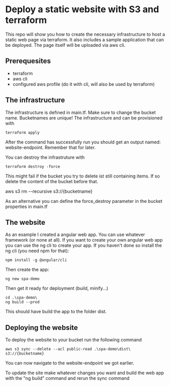 # Deploy a static website with S3 and terraform

This repo will show you how to create the necessary infrastructure to host a static web page via terraform.
It also includes a sample application that can be deployed.
The page itself will be uploaded via aws cli.

## Prerequesites

* terraform
* aws cli
* configured aws profile (do it with cli, will also be used by terraform)

## The infrastructure

The infrastructure is defined in main.tf. Make sure to change the bucket name. Bucketnames are unique! The infrastructure and can be provisioned with 

    terraform apply

After the command has successfully run you should get an output named: website-endpoint. Remember that for later.

You can destroy the infrastruture with

    terraform destroy -force

This might fail if the bucket you try to delete ist still containing items. If so delete the content of the bucket before that.

aws s3 rm --recursive s3://{bucketname}

As an alternative you can define the force_destroy parameter in the bucket properties in main.tf

## The website

As an example I created a angular web app. You can use whatever framework (or none at all). If you want to create your own angular web app you can use the ng cli to create your app.
If you haven't done so install the ng cli (you need npm for that):

    npm install -g @angular/cli

Then create the app:

    ng new spa-demo

Then get it ready for deployment (build, minify...)

    cd .\spa-demo\
    ng build --prod

This should have build the app to the folder dist.


## Deploying the website

To deploy the website to your bucket run the following command

    aws s3 sync --delete --acl public-read .\spa-demo\dist\ s3://{bucketname}

You can now navigate to the website-endpoint we got earlier.

To update the site make whatever changes you want and build the web app with the "ng build" command and rerun the sync command 